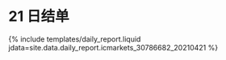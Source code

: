 # 21 日结单

{% include  templates/daily_report.liquid jdata=site.data.daily_report.icmarkets_30786682_20210421 %}